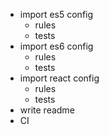 - import es5 config
  - rules
  - tests
- import es6 config
  - rules
  - tests
- import react config
  - rules
  - tests
- write readme
- CI
